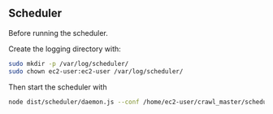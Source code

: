 ## Scheduler 

Before running the scheduler.

Create the logging directory with:

```bash
sudo mkdir -p /var/log/scheduler/
sudo chown ec2-user:ec2-user /var/log/scheduler/
```

Then start the scheduler with

```bash
node dist/scheduler/daemon.js --conf /home/ec2-user/crawl_master/scheduler/scheduler.conf.json
```
